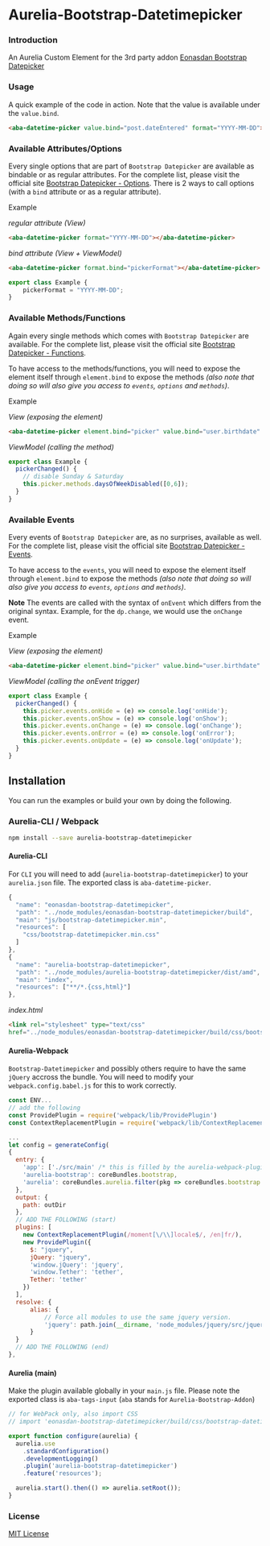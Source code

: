 # Aurelia-Bootstrap-Datetimepicker

### Introduction
An Aurelia Custom Element for the 3rd party addon [Eonasdan Bootstrap Datepicker](https://eonasdan.github.io/bootstrap-datetimepicker/)

### Usage
A quick example of the code in action. Note that the value is available under the `value.bind`.
```html
<aba-datetime-picker value.bind="post.dateEntered" format="YYYY-MM-DD"></aba-datetime-picker>
```

### Available Attributes/Options
Every single options that are part of `Bootstrap Datepicker` are available as bindable or as regular attributes. For the complete list, please visit the official site [Bootstrap Datepicker - Options](http://eonasdan.github.io/bootstrap-datetimepicker/Options/).
There is 2 ways to call options (with a `bind` attribute or as a regular attribute).

Example

_regular attribute (View)_
```html
<aba-datetime-picker format="YYYY-MM-DD"></aba-datetime-picker>
```

_bind attribute (View + ViewModel)_
```html
<aba-datetime-picker format.bind="pickerFormat"></aba-datetime-picker>
```
```javascript
export class Example {
    pickerFormat = "YYYY-MM-DD";
}
```

### Available Methods/Functions
Again every single methods which comes with `Bootstrap Datepicker` are available. For the complete list, please visit the official site [Bootstrap Datepicker - Functions](http://eonasdan.github.io/bootstrap-datetimepicker/Functions/). 

To have access to the methods/functions, you will need to expose the element itself through `element.bind` to expose the methods _(also note that doing so will also give you access to `events`, `options` and `methods`)_. 

Example

_View (exposing the element)_
```html
<aba-datetime-picker element.bind="picker" value.bind="user.birthdate" format="YYYY-MM-DD"></aba-datetime-picker>
```

_ViewModel (calling the method)_
```javascript
export class Example {
  pickerChanged() {
    // disable Sunday & Saturday
    this.picker.methods.daysOfWeekDisabled([0,6]);
  }
}
```

### Available Events
Every events of `Bootstrap Datepicker` are, as no surprises, available as well. For the complete list, please visit the official site [Bootstrap Datepicker - Events](http://eonasdan.github.io/bootstrap-datetimepicker/Events/). 

To have access to the `events`, you will need to expose the element itself through `element.bind` to expose the methods _(also note that doing so will also give you access to `events`, `options` and `methods`)_. 

**Note**
The events are called with the syntax of `onEvent` which differs from the original syntax. Example, for the `dp.change`, we would use the `onChange` event.

Example

_View (exposing the element)_
```html
<aba-datetime-picker element.bind="picker" value.bind="user.birthdate" format="YYYY-MM-DD"></aba-datetime-picker>
```

_ViewModel (calling the onEvent trigger)_
```javascript
export class Example {
  pickerChanged() {
    this.picker.events.onHide = (e) => console.log('onHide');
    this.picker.events.onShow = (e) => console.log('onShow');
    this.picker.events.onChange = (e) => console.log('onChange');
    this.picker.events.onError = (e) => console.log('onError');
    this.picker.events.onUpdate = (e) => console.log('onUpdate');
  }
}
```

## Installation
You can run the examples or build your own by doing the following.

### Aurelia-CLI / Webpack
```bash
npm install --save aurelia-bootstrap-datetimepicker
```
#### Aurelia-CLI
For `CLI` you will need to add (`aurelia-bootstrap-datetimepicker`) to your `aurelia.json` file. The exported class is `aba-datetime-picker`.
```javascript
{
  "name": "eonasdan-bootstrap-datetimepicker",
  "path": "../node_modules/eonasdan-bootstrap-datetimepicker/build",
  "main": "js/bootstrap-datetimepicker.min",
  "resources": [
    "css/bootstrap-datetimepicker.min.css"
  ]
},
{
  "name": "aurelia-bootstrap-datetimepicker",
  "path": "../node_modules/aurelia-bootstrap-datetimepicker/dist/amd",
  "main": "index",
  "resources": ["**/*.{css,html}"]
},
```

_index.html_
```html
<link rel="stylesheet" type="text/css" 
href="../node_modules/eonasdan-bootstrap-datetimepicker/build/css/bootstrap-datetimepicker.min.css">
```

#### Aurelia-Webpack
`Bootstrap-Datetimepicker` and possibly others require to have the same `jQuery` accross the bundle. You will need to modify your `webpack.config.babel.js` for this to work correctly.


```javascript
const ENV...
// add the following 
const ProvidePlugin = require('webpack/lib/ProvidePlugin')
const ContextReplacementPlugin = require('webpack/lib/ContextReplacementPlugin')

...
let config = generateConfig(
{
  entry: {
    'app': ['./src/main' /* this is filled by the aurelia-webpack-plugin */],
    'aurelia-bootstrap': coreBundles.bootstrap,
    'aurelia': coreBundles.aurelia.filter(pkg => coreBundles.bootstrap.indexOf(pkg) === -1)
  },
  output: {
    path: outDir
  },
  // ADD THE FOLLOWING (start)
  plugins: [
    new ContextReplacementPlugin(/moment[\/\\]locale$/, /en|fr/),
    new ProvidePlugin({
      $: "jquery",
      jQuery: "jquery",
      'window.jQuery': 'jquery',
      'window.Tether': 'tether',
      Tether: 'tether'
    })
  ],
  resolve: {
      alias: {
          // Force all modules to use the same jquery version.
          'jquery': path.join(__dirname, 'node_modules/jquery/src/jquery')
      }
  }
  // ADD THE FOLLOWING (end)
},
```

#### Aurelia (main)
Make the plugin available globally in your `main.js` file. Please note the exported class is `aba-tags-input` (`aba` stands for `Aurelia-Bootstrap-Addon`)

```javascript
// for WebPack only, also import CSS 
// import 'eonasdan-bootstrap-datetimepicker/build/css/bootstrap-datetimepicker.min.css';

export function configure(aurelia) {
  aurelia.use
    .standardConfiguration()
    .developmentLogging()
    .plugin('aurelia-bootstrap-datetimepicker')
    .feature('resources');

  aurelia.start().then(() => aurelia.setRoot());
}
```

### License
[MIT License](https://github.com/ghiscoding/Aurelia-Bootstrap-Addons/blob/master/LICENSE)